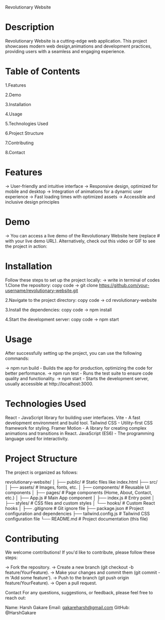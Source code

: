 Revolutionary Website

# Description
Revolutionary Website is a cutting-edge web application. This project showcases modern web design,animations and development practices, providing users with a seamless and engaging experience.

# Table of Contents
1.Features

2.Demo

3.Installation

4.Usage

5.Technologies Used

6.Project Structure

7.Contributing

8.Contact

# Features
-> User-friendly and intuitive interface
-> Responsive design, optimized for mobile and desktop
-> Integration of animations for a dynamic user experience
-> Fast loading times with optimized assets
-> Accessible and inclusive design principles

# Demo
-> You can access a live demo of the Revolutionary Website here (replace # with your live demo URL).
   Alternatively, check out this video or GIF to see the project in action:


# Installation
Follow these steps to set up the project locally:
-> write in terminal of codes
1.Clone the repository:
  copy code -> git clone https://github.com/your-username/revolutionary-website.git
   
2.Navigate to the project directory:
  copy code -> cd revolutionary-website
   
3.Install the dependencies:
  copy code -> npm install
  
4.Start the development server:
  copy code -> npm start
    
# Usage
After successfully setting up the project, you can use the following commands:

-> npm run build - Builds the app for production, optimizing the code for better performance.
-> npm run test - Runs the test suite to ensure code quality and functionality.
-> npm start - Starts the development server, usually accessible at http://localhost:3000.

# Technologies Used
React - JavaScript library for building user interfaces.
Vite - A fast development environment and build tool.
Tailwind CSS - Utility-first CSS framework for styling.
Framer Motion - A library for creating complex animations and transitions in React.
JavaScript (ES6) - The programming language used for interactivity.

# Project Structure
The project is organized as follows:

revolutionary-website/
│
├── public/            # Static files like index.html
├── src/
│   ├── assets/        # Images, fonts, etc.
│   ├── components/    # Reusable UI components
│   ├── pages/         # Page components (Home, About, Contact, etc.)
│   ├── App.js         # Main App component
│   ├── index.js       # Entry point
│   ├── styles/        # CSS files and custom styles
│   └── hooks/         # Custom React hooks
│
├── .gitignore         # Git ignore file
├── package.json       # Project configuration and dependencies
├── tailwind.config.js # Tailwind CSS configuration file
└── README.md          # Project documentation (this file)

# Contributing
We welcome contributions! If you'd like to contribute, please follow these steps:

-> Fork the repository.
-> Create a new branch (git checkout -b feature/YourFeature).
-> Make your changes and commit them (git commit -m 'Add some feature').
-> Push to the branch (git push origin feature/YourFeature).
-> Open a pull request.


Contact
For any questions, suggestions, or feedback, please feel free to reach out:

Name: Harsh Gakare 
Email: gakareharsh@gmail.com
GitHub: @HarshGakare
